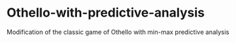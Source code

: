 # Othello-with-predictive-analysis
Modification of the classic game of Othello with min-max predictive analysis

